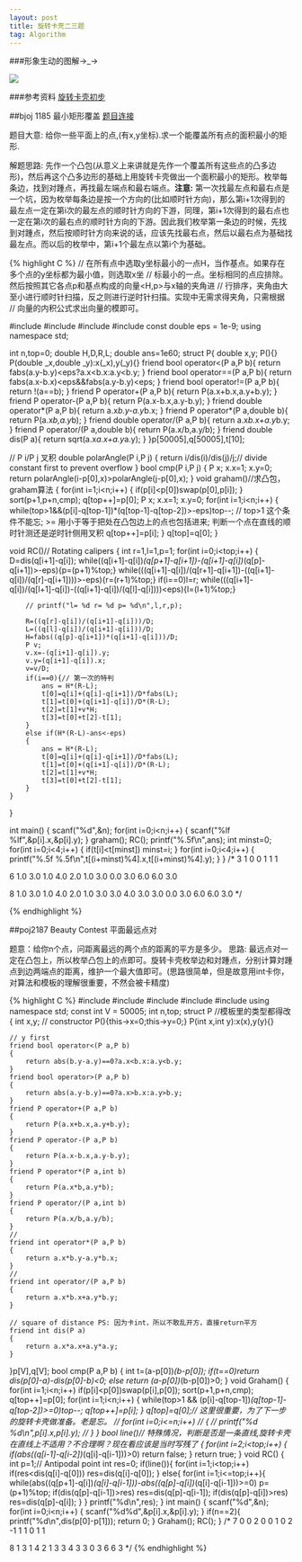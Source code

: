 ```yaml
---
layout: post
title: 旋转卡壳二三题
tag: Algorithm
---
```


###形象生动的图解→_→

![](http://pic002.cnblogs.com/images/2011/139826/2011040318073013.gif)

###参考资料
[旋转卡壳初步](http://www.cnblogs.com/Booble/archive/2011/04/03/2004865.html)

##bjoj 1185 最小矩形覆盖
[题目连接](http://www.lydsy.com/JudgeOnline/problem.php?id=1185)

题目大意: 给你一些平面上的点,(有x,y坐标).求一个能覆盖所有点的面积最小的矩形.

解题思路: 先作一个凸包(从意义上来讲就是先作一个覆盖所有这些点的凸多边形)，然后再这个凸多边形的基础上用旋转卡壳做出一个面积最小的矩形。枚举每条边，找到对踵点，再找最左端点和最右端点。**注意:** 第一次找最左点和最右点是一个坑，因为枚举每条边是按一个方向的(比如顺时针方向)，那么第i+1次得到的最左点一定在第i次的最左点的顺时针方向的下游，同理，第i+1次得到的最右点也一定在第i次的最右点的顺时针方向的下游。因此我们枚举第一条边的时候，先找到对踵点，然后按顺时针方向来说的话，应该先找最右点，然后以最右点为基础找最左点。而以后的枚举中，第i+1个最左点以第i个为基础。


{% highlight C %}
// 在所有点中选取y坐标最小的一点H，当作基点。如果存在多个点的y坐标都为最小值，则选取x坐
// 标最小的一点。坐标相同的点应排除。然后按照其它各点p和基点构成的向量<H,p>与x轴的夹角进
// 行排序，夹角由大至小进行顺时针扫描，反之则进行逆时针扫描。实现中无需求得夹角，只需根据
// 向量的内积公式求出向量的模即可。

#include <iostream>
#include <cstdio>
#include <algorithm>
#include <cmath>
const double eps = 1e-9; 
using namespace std;

int n,top=0;
double H,D,R,L;
double ans=1e60;
struct P{
	double x,y;
	P(){}
	P(double _x,double _y):x(_x),y(_y){}
	friend bool operator<(P a,P b){
		return fabs(a.y-b.y)<eps?a.x<b.x:a.y<b.y;
	}
	friend bool operator==(P a,P b){
		return fabs(a.x-b.x)<eps&&fabs(a.y-b.y)<eps;
	}
	friend bool operator!=(P a,P b){
		return !(a==b);
	}
	friend P operator+(P a,P b){
		return P(a.x+b.x,a.y+b.y);
	}
	friend P operator-(P a,P b){
		return P(a.x-b.x,a.y-b.y);
	}
	friend double operator*(P a,P b){
		return a.x*b.y-a.y*b.x;
	}
	friend P operator*(P a,double b){
		return P(a.x*b,a.y*b);
	}
	friend double operator/(P a,P b){
		return a.x*b.x+a.y*b.y;
	}
	friend P operator/(P a,double b){
		return P(a.x/b,a.y/b);
	}
	friend double dis(P a){
		return sqrt(a.x*a.x+a.y*a.y);
	}
}p[50005],q[50005],t[10];

// P i/P j 叉积
double polarAngle(P i,P j)
{
	return i/dis(i)/dis(j)/j;// divide constant first to prevent overflow
}
bool cmp(P i,P j)
{
	P x;
	x.x=1;
	x.y=0;
	return polarAngle(i-p[0],x)>polarAngle(j-p[0],x);
}
void graham()//求凸包，graham算法
{
	for(int i=1;i<n;i++)
	{
		if(p[i]<p[0])swap(p[0],p[i]);
	}
	sort(p+1,p+n,cmp);
	q[top++]=p[0];
	P x;
	x.x=1;
	x.y=0;
	for(int i=1;i<n;i++)
	{
		while(top>1&&(p[i]-q[top-1])*(q[top-1]-q[top-2])>-eps)top--; // top>1 这个条件不能忘; >= 用小于等于把处在凸包边上的点也包括进来; 判断一个点在直线的顺时针测还是逆时针侧用叉积
		q[top++]=p[i];
	}
	q[top]=q[0];
}


void RC()// Rotating calipers
{
	int r=1,l=1,p=1;
	for(int i=0;i<top;i++)
	{
		D=dis(q[i+1]-q[i]);
		while((q[i+1]-q[i])*(q[p+1]-q[i+1])-(q[i+1]-q[i])*(q[p]-q[i+1])>-eps){p=(p+1)%top;}
		while(((q[i+1]-q[i])/(q[r+1]-q[i+1])-((q[i+1]-q[i])/(q[r]-q[i+1])))>-eps){r=(r+1)%top;}
		if(i==0)l=r;
		while(((q[i+1]-q[i])/(q[l+1]-q[i])-((q[i+1]-q[i])/(q[l]-q[i])))<eps){l=(l+1)%top;}
		
		// printf("l= %d r= %d p= %d\n",l,r,p);

		R=((q[r]-q[i])/(q[i+1]-q[i]))/D;
		L=((q[l]-q[i])/(q[i+1]-q[i]))/D;
		H=fabs((q[p]-q[i+1])*(q[i+1]-q[i]))/D;
		P v;
		v.x=-(q[i+1]-q[i]).y;
		v.y=(q[i+1]-q[i]).x;
		v=v/D;
		if(i==0){// 第一次的特判
			ans = H*(R-L);
			t[0]=q[i]+(q[i]-q[i+1])/D*fabs(L);
			t[1]=t[0]+(q[i+1]-q[i])/D*(R-L);
			t[2]=t[1]+v*H;
			t[3]=t[0]+t[2]-t[1];
		}
		else if(H*(R-L)-ans<-eps)
		{
			ans = H*(R-L);
			t[0]=q[i]+(q[i]-q[i+1])/D*fabs(L);
			t[1]=t[0]+(q[i+1]-q[i])/D*(R-L);
			t[2]=t[1]+v*H;
			t[3]=t[0]+t[2]-t[1];
		}
	}
}

int main()
{
	scanf("%d",&n);
	for(int i=0;i<n;i++)
	{
		scanf("%lf %lf",&p[i].x,&p[i].y);
	}
	graham();
	RC();
	printf("%.5f\n",ans);
	int minst=0;
	for(int i=0;i<4;i++)
	{
		if(t[i]<t[minst])
			minst=i;
	}
	for(int i=0;i<4;i++)
	{
		printf("%.5f %.5f\n",t[(i+minst)%4].x,t[(i+minst)%4].y);
	}
}
/*
3
1 0
0 1
1 1

6
1.0 3.0
1.0 4.0
2.0 1.0
3.0 0.0
3.0 6.0
6.0 3.0

8
1.0 3.0
1.0 4.0
2.0 1.0
3.0 3.0
4.0 3.0
3.0 0.0
3.0 6.0
6.0 3.0
*/

{% endhighlight %}

##poj2187 Beauty Contest 平面最远点对

题意：给你n个点，问距离最远的两个点的距离的平方是多少。
思路: 最远点对一定在凸包上，所以枚举凸包上的点即可。旋转卡壳枚举边和対踵点，分别计算対踵点到边两端点的距离，维护一个最大值即可。(思路很简单，但是故意用int卡你，对算法和模板的理解很重要，不然会被卡精度)


{% highlight C %}
#include <iostream>
#include <cstdio>
#include <cstring>
#include <cmath>
#include <algorithm>
using namespace std;
const int V = 50005;
int n,top;
struct P //模板里的类型都得改
{
	int x,y;
	// constructor
	P(){this->x=0;this->y=0;}
	P(int x,int y):x(x),y(y){}

	// y first
	friend bool operator<(P a,P b)
	{
		return abs(b.y-a.y)==0?a.x<b.x:a.y<b.y;
	}
	friend bool operator>(P a,P b)
	{
		return abs(a.y-b.y)==0?a.x>b.x:a.y>b.y;
	}
	friend P operator+(P a,P b)
	{
		return P(a.x+b.x,a.y+b.y);
	}
	friend P operator-(P a,P b)
	{
		return P(a.x-b.x,a.y-b.y);
	}
	friend P operator*(P a,int b)
	{
		return P(a.x*b,a.y*b);
	}
	friend P operator/(P a,int b)
	{
		return P(a.x/b,a.y/b);
	}
	// 
	friend int operator*(P a,P b)
	{
		return a.x*b.y-a.y*b.x;
	}
	// 
	friend int operator/(P a,P b)
	{
		return a.x*b.x+a.y*b.y;
	}

	// square of distance PS: 因为卡int，所以不敢乱开方，直接return平方
	friend int dis(P a)
	{
		return a.x*a.x+a.y*a.y;
	}
}p[V],q[V];
bool cmp(P a,P b)
{
	int t=(a-p[0])*(b-p[0]);
	if(t==0)return dis(p[0]-a)-dis(p[0]-b)<0;
	else return (a-p[0])*(b-p[0])>0;
}
void Graham()
{
	for(int i=1;i<n;i++)
		if(p[i]<p[0])swap(p[i],p[0]);
	sort(p+1,p+n,cmp);
	q[top++]=p[0];
	for(int i=1;i<n;i++)
	{
		while(top>1 && (p[i]-q[top-1])*(q[top-1]-q[top-2])>=0)top--;
		q[top++]=p[i];
	}
	q[top]=q[0];// 这里很重要，为了下一步的旋转卡壳做准备。老是忘。
	// for(int i=0;i<=n;i++)
	// {
	// 	printf("%d %d\n",p[i].x,p[i].y);
	// }
}
bool line()// 特殊情况，判断是否是一条直线,旋转卡壳在直线上不适用？不合理啊？现在看应该是当时写残了
{
	for(int i=2;i<top;i++)
	{
		if(abs((q[i-1]-q[i-2])*(q[i]-q[i-1]))>0)
			return false;
	}
	return true;
}
void RC()
{
	int p=1;// Antipodal point
	int res=0;
	if(line()){
		for(int i=1;i<top;i++)
			if(res<dis(q[i]-q[0]))
				res=dis(q[i]-q[0]);
	}
	else{
		for(int i=1;i<=top;i++){
			while(abs((q[p+1]-q[i])*(q[i]-q[i-1]))-abs((q[p]-q[i])*(q[i]-q[i-1]))>=0)
				p=(p+1)%top;
			if(dis(q[p]-q[i-1])>res)
				res=dis(q[p]-q[i-1]);
			if(dis(q[p]-q[i])>res)
				res=dis(q[p]-q[i]);
		}
	}
	printf("%d\n",res);
}
int main()
{
	scanf("%d",&n);
	for(int i=0;i<n;i++)
	{
		scanf("%d%d",&p[i].x,&p[i].y);
	}
	if(n==2){
		printf("%d\n",dis(p[0]-p[1]));
		return 0;
	}
	Graham();
	RC();
}
/*
7
0 0
2 0
0 1
0 2
-1 1
1 0
1 1

8
1 3
1 4
2 1
3 3
4 3
3 0
3 6
6 3
*/
{% endhighlight %}
